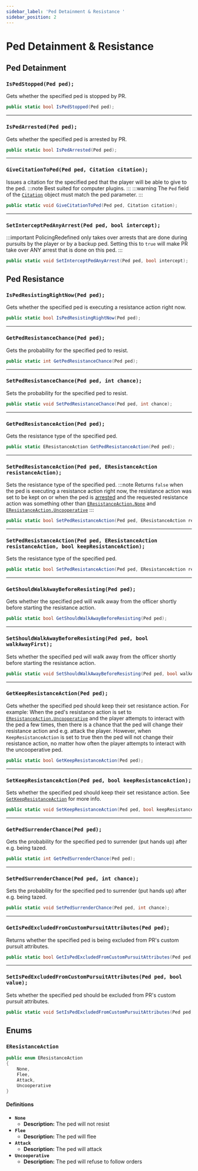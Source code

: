 ```yaml
---
sidebar_label: 'Ped Detainment & Resistance '
sidebar_position: 2
---
```

# Ped Detainment & Resistance

## Ped Detainment

### `IsPedStopped(Ped ped);`

Gets whether the specified ped is stopped by PR.

```csharp
public static bool IsPedStopped(Ped ped);
```

---

### `IsPedArrested(Ped ped);`

Gets whether the specified ped is arrested by PR.

```csharp
public static bool IsPedArrested(Ped ped);
```

---
### `GiveCitationToPed(Ped ped, Citation citation);`

Issues a citation for the specified ped that the player will be able to give to the ped.
:::note
Best suited for computer plugins. 
:::
:::warning
The `Ped` field of the [`Citation`](#) object must match the ped parameter.
:::

```csharp
public static void GiveCitationToPed(Ped ped, Citation citation);
```
---

### `SetInterceptPedAnyArrest(Ped ped, bool intercept);`

:::important
PolicingRedefined only takes over arrests that are done during pursuits by the player or by a backup ped.
Setting this to `true` will make PR take over ANY arrest that is done on this ped.
:::

```csharp
public static void SetInterceptPedAnyArrest(Ped ped, bool intercept);
```

## Ped Resistance

### `IsPedResistingRightNow(Ped ped);`

Gets whether the specified ped is executing a resistance action right now.

```csharp
public static bool IsPedResistingRightNow(Ped ped);
```

---

### `GetPedResistanceChance(Ped ped);`

Gets the probability for the specified ped to resist.

```csharp
public static int GetPedResistanceChance(Ped ped);
```

---

### `SetPedResistanceChance(Ped ped, int chance);`

Sets the probability for the specified ped to resist.

```csharp
public static void SetPedResistanceChance(Ped ped, int chance);
```

---

### `GetPedResistanceAction(Ped ped);`

Gets the resistance type of the specified ped.

```csharp
public static EResistanceAction GetPedResistanceAction(Ped ped);
```

---

### `SetPedResistanceAction(Ped ped, EResistanceAction resistanceAction);`

Sets the resistance type of the specified ped.
:::note
Returns `false` when the ped is executing a resistance action right now, the resistance action was set to be kept on or when the ped is [arrested](#ispedarrestedped-ped) and the requested resistance action was something other than [`EResistanceAction.None`](#eresistanceaction) and [`EResistanceAction.Uncooperative`](#eresistanceaction)
:::

```csharp
public static bool SetPedResistanceAction(Ped ped, EResistanceAction resistanceAction);
```

---

### `SetPedResistanceAction(Ped ped, EResistanceAction resistanceAction, bool keepResistanceAction);`

Sets the resistance type of the specified ped.

```csharp
public static bool SetPedResistanceAction(Ped ped, EResistanceAction resistanceAction, bool keepResistanceAction);
```

---

### `GetShouldWalkAwayBeforeResisting(Ped ped);`

Gets whether the specified ped will walk away from the officer shortly before starting the resistance action.

```csharp
public static bool GetShouldWalkAwayBeforeResisting(Ped ped);
```

---

### `SetShouldWalkAwayBeforeResisting(Ped ped, bool walkAwayFirst);`

Sets whether the specified ped will walk away from the officer shortly before starting the resistance action.

```csharp
public static void SetShouldWalkAwayBeforeResisting(Ped ped, bool walkAwayFirst);
```

---

### `GetKeepResistanceAction(Ped ped);`

Gets whether the specified ped should keep their set resistance action.
For example: When the ped's resistance action is set to [`EResistanceAction.Uncooperative`](#eresistanceaction) and the player attempts
to interact with the ped a few times, then there is a chance that the ped will change their resistance action and e.g. attack the player.
However, when `KeepResistanceAction` is set to true then the ped will not change their resistance action, no matter how often the player attempts to
interact with the uncooperative ped.

```csharp
public static bool GetKeepResistanceAction(Ped ped);
```

---

### `SetKeepResistanceAction(Ped ped, bool keepResistanceAction);`

Sets whether the specified ped should keep their set resistance action. See [`GetKeepResistanceAction`](#getkeepresistanceactionped-ped) for more info.

```csharp
public static void SetKeepResistanceAction(Ped ped, bool keepResistanceAction);
```

---

### `GetPedSurrenderChance(Ped ped);`

Gets the probability for the specified ped to surrender (put hands up) after e.g. being tazed.

```csharp
public static int GetPedSurrenderChance(Ped ped);
```

---

### `SetPedSurrenderChance(Ped ped, int chance);`

Sets the probability for the specified ped to surrender (put hands up) after e.g. being tazed.

```csharp
public static void SetPedSurrenderChance(Ped ped, int chance);
```

---

### `GetIsPedExcludedFromCustomPursuitAttributes(Ped ped);`

Returns whether the specified ped is being excluded from PR's custom pursuit attributes.

```csharp
public static bool GetIsPedExcludedFromCustomPursuitAttributes(Ped ped);
```

---

### `SetIsPedExcludedFromCustomPursuitAttributes(Ped ped, bool value);`

Sets whether the specified ped should be excluded from PR's custom pursuit attributes.

```csharp
public static void SetIsPedExcludedFromCustomPursuitAttributes(Ped ped, bool value);
```

## Enums

### `EResistanceAction`
```csharp
public enum EResistanceAction 
{
    None,
    Flee,
    Attack,
    Uncooperative
}
```
#### Definitions

-   **`None`**
    -   **Description:** The ped will not resist
-   **`Flee`**
    -   **Description:** The ped will flee
-   **`Attack`**
    -   **Description:** The ped will attack
-   **`Uncooperative`**
    -   **Description:** The ped will refuse to follow orders